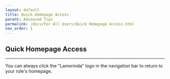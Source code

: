 ```yaml
---
layout: default
title: Quick Homepage Access
parent: Advanced Tips
permalink: /docs/For All Users/Quick Homepage Access.html
nav_order: 1
---
```


## Quick Homepage Access

---

You can always click the "Lamorinda" logo in the navigation bar to return to your role's homepage.